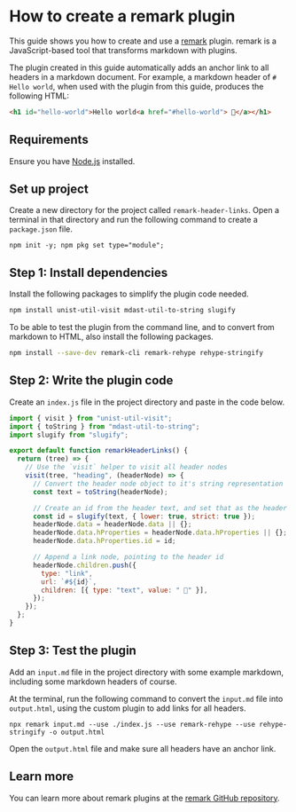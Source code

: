 # How to create a remark plugin

This guide shows you how to create and use a [remark](https://remark.js.org/) plugin. remark is a JavaScript-based tool that transforms markdown with plugins.

The plugin created in this guide automatically adds an anchor link to all headers in a markdown document. For example, a markdown header of `# Hello world`, when used with the plugin from this guide, produces the following HTML:

```html
<h1 id="hello-world">Hello world<a href="#hello-world"> 🔗</a></h1>
```

## Requirements

Ensure you have [Node.js](https://nodejs.org) installed.

## Set up project

Create a new directory for the project called `remark-header-links`. Open a terminal in that directory and run the following command to create a `package.json` file.

```
npm init -y; npm pkg set type="module";
```

## Step 1: Install dependencies

Install the following packages to simplify the plugin code needed.

```bash
npm install unist-util-visit mdast-util-to-string slugify
```

To be able to test the plugin from the command line, and to convert from markdown to HTML, also install the following packages.

```bash
npm install --save-dev remark-cli remark-rehype rehype-stringify
```

## Step 2: Write the plugin code

Create an `index.js` file in the project directory and paste in the code below.

```js
import { visit } from "unist-util-visit";
import { toString } from "mdast-util-to-string";
import slugify from "slugify";

export default function remarkHeaderLinks() {
  return (tree) => {
    // Use the `visit` helper to visit all header nodes
    visit(tree, "heading", (headerNode) => {
      // Convert the header node object to it's string representation
      const text = toString(headerNode);

      // Create an id from the header text, and set that as the header node id
      const id = slugify(text, { lower: true, strict: true });
      headerNode.data = headerNode.data || {};
      headerNode.data.hProperties = headerNode.data.hProperties || {};
      headerNode.data.hProperties.id = id;

      // Append a link node, pointing to the header id
      headerNode.children.push({
        type: "link",
        url: `#${id}`,
        children: [{ type: "text", value: " 🔗" }],
      });
    });
  };
}
```

## Step 3: Test the plugin

Add an `input.md` file in the project directory with some example markdown, including some markdown headers of course.

At the terminal, run the following command to convert the `input.md` file into `output.html`, using the custom plugin to add links for all headers.

```curl
npx remark input.md --use ./index.js --use remark-rehype --use rehype-stringify -o output.html
```

Open the `output.html` file and make sure all headers have an anchor link.

## Learn more

You can learn more about remark plugins at the [remark GitHub repository](https://github.com/remarkjs/remark?tab=readme-ov-file#plugins).
